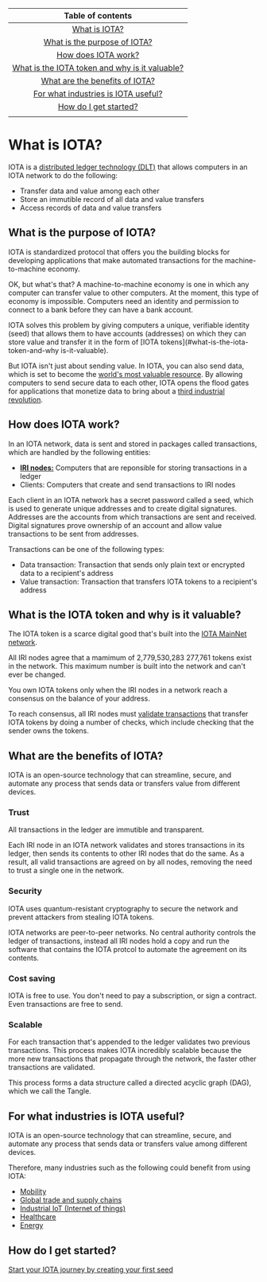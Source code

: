 |Table of contents |
|:----------------:|
|[What is IOTA?](#what-is-iota)|
|[What is the purpose of IOTA?](#what-is-the-purpose-of-iota)|
|[How does IOTA work?](#how-does-iota-work)|
|[What is the IOTA token and why is it valuable?](#what-is-the-iota-token-and-why-is-it-valuable)|
|[What are the benefits of IOTA?](#what-are-the-benefits-of-iota)|
|[For what industries is IOTA useful?](#for-what-industries-is-iota-useful)|
|[How do I get started?](#how-do-i-get-started)|
||


# What is IOTA?

IOTA is a [distributed ledger technology (DLT)](/introduction-to-iota/concepts/distributed-ledger-technology.md) that allows computers in an IOTA network to do the following:
* Transfer data and value among each other
* Store an immutible record of all data and value transfers
* Access records of data and value transfers

## What is the purpose of IOTA?

IOTA is standardized protocol that offers you the building blocks for developing applications that make automated transactions for the machine-to-machine economy.

OK, but what's that? A machine-to-machine economy is one in which any computer can transfer value to other computers. At the moment, this type of economy is impossible. Computers need an identity and permission to connect to a bank before they can have a bank account.

IOTA solves this problem by giving computers a unique, verifiable identity (seed) that allows them to have accounts (addresses) on which they can store value and transfer it in the form of [IOTA tokens](#what-is-the-iota-token-and-why is-it-valuable).

But IOTA isn't just about sending value. In IOTA, you can also send data, which is set to become the [world's most valuable resource](https://www.economist.com/leaders/2017/05/06/the-worlds-most-valuable-resource-is-no-longer-oil-but-data). By allowing computers to send secure data to each other, IOTA opens the flood gates for applications that monetize data to bring about a [third industrial revolution](https://www.youtube.com/watch?v=QX3M8Ka9vUA&feature=youtu.be).

## How does IOTA work?

In an IOTA network, data is sent and stored in packages called transactions, which are handled by the following entities:
* [**IRI nodes:**](/iri/introduction/overview.md) Computers that are reponsible for storing transactions in a ledger
* Clients: Computers that create and send transactions to IRI nodes

Each client in an IOTA network has a secret password called a seed, which is used to generate unique addresses and to create digital signatures. Addresses are the accounts from which transactions are sent and received. Digital signatures prove ownership of an account and allow value transactions to be sent from addresses.

Transactions can be one of the following types:
* Data transaction: Transaction that sends only plain text or encrypted data to a recipient's address
* Value transaction: Transaction that transfers IOTA tokens to a recipient's address

## What is the IOTA token and why is it valuable?

The IOTA token is a scarce digital good that's built into the [IOTA MainNet network](/introduction-to-iota/references/iota-networks.md). 

All IRI nodes agree that a mamimum of 2,779,530,283 277,761 tokens exist in the network. This maximum number is built into the network and can't ever be changed.

You own IOTA tokens only when the IRI nodes in a network reach a consensus on the balance of your address.

To reach consensus, all IRI nodes must [validate transactions](/iri/concepts/transaction-validation.md) that transfer IOTA tokens by doing a number of checks, which include checking that the sender owns the tokens.

## What are the benefits of IOTA?

IOTA is an open-source technology that can streamline, secure, and automate any process that sends data or transfers value from different devices.

### Trust

All transactions in the ledger are immutible and transparent.

Each IRI node in an IOTA network validates and stores transactions in its ledger, then sends its contents to other IRI nodes that do the same. As a result, all valid transactions are agreed on by all nodes, removing the need to trust a single one in the network.

### Security

IOTA uses quantum-resistant cryptography to secure the network and prevent attackers from stealing IOTA tokens.

IOTA networks are peer-to-peer networks. No central authority controls the ledger of transactions, instead all IRI nodes hold a copy and run the software that contains the IOTA protcol to automate the agreement on its contents.

### Cost saving

IOTA is free to use. You don't need to pay a subscription, or sign a contract. Even transactions are free to send.

### Scalable

For each transaction that's appended to the ledger validates two previous transactions. This process makes IOTA incredibly scalable because the more new transactions that propagate through the network, the faster other transactions are validated.

This process forms a data structure called a directed acyclic graph (DAG), which we call the Tangle.

## For what industries is IOTA useful?
IOTA is an open-source technology that can streamline, secure, and automate any process that sends data or transfers value among different devices.

Therefore, many industries such as the following could benefit from using IOTA:

* [Mobility](https://www.iota.org/verticals/mobility-automotive)
* [Global trade and supply chains](https://www.iota.org/verticals/global-trade-supply-chains)
* [Industrial IoT (Internet of things)](https://www.iota.org/verticals/industrial-iot)
* [Healthcare](https://www.iota.org/verticals/ehealth)
* [Energy](https://www.iota.org/verticals/smart-energy)


## How do I get started?

[Start your IOTA journey by creating your first seed](/getting-started/creating-a-seed.md)